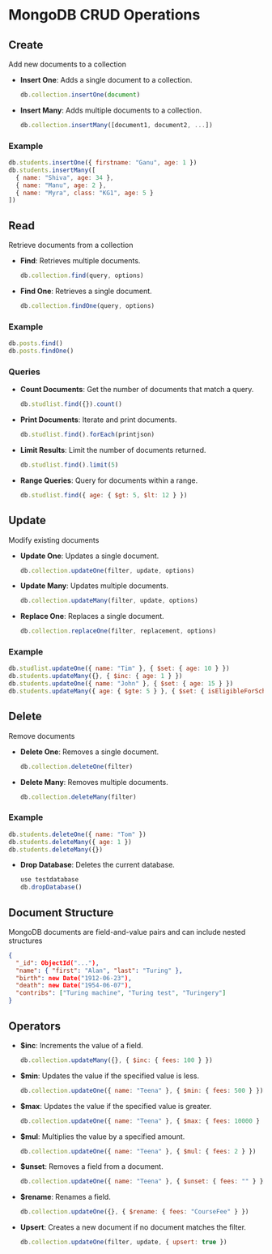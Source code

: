 # MongoDB CRUD Operations

## Create

Add new documents to a collection

- **Insert One**: Adds a single document to a collection.
  ```javascript
  db.collection.insertOne(document)
  ```

- **Insert Many**: Adds multiple documents to a collection.
  ```javascript
  db.collection.insertMany([document1, document2, ...])
  ```

### Example
```javascript
db.students.insertOne({ firstname: "Ganu", age: 1 })
db.students.insertMany([
  { name: "Shiva", age: 34 },
  { name: "Manu", age: 2 },
  { name: "Myra", class: "KG1", age: 5 }
])
```

## Read

Retrieve documents from a collection

- **Find**: Retrieves multiple documents.
  ```javascript
  db.collection.find(query, options)
  ```

- **Find One**: Retrieves a single document.
  ```javascript
  db.collection.findOne(query, options)
  ```

### Example
```javascript
db.posts.find()
db.posts.findOne()
```

### Queries

- **Count Documents**: Get the number of documents that match a query.
  ```javascript
  db.studlist.find({}).count()
  ```

- **Print Documents**: Iterate and print documents.
  ```javascript
  db.studlist.find().forEach(printjson)
  ```

- **Limit Results**: Limit the number of documents returned.
  ```javascript
  db.studlist.find().limit(5)
  ```

- **Range Queries**: Query for documents within a range.
  ```javascript
  db.studlist.find({ age: { $gt: 5, $lt: 12 } })
  ```

## Update

Modify existing documents

- **Update One**: Updates a single document.
  ```javascript
  db.collection.updateOne(filter, update, options)
  ```

- **Update Many**: Updates multiple documents.
  ```javascript
  db.collection.updateMany(filter, update, options)
  ```

- **Replace One**: Replaces a single document.
  ```javascript
  db.collection.replaceOne(filter, replacement, options)
  ```

### Example
```javascript
db.studlist.updateOne({ name: "Tim" }, { $set: { age: 10 } })
db.students.updateMany({}, { $inc: { age: 1 } })
db.students.updateOne({ name: "John" }, { $set: { age: 15 } })
db.students.updateMany({ age: { $gte: 5 } }, { $set: { isEligibleForSchool: true } })
```

## Delete

Remove documents

- **Delete One**: Removes a single document.
  ```javascript
  db.collection.deleteOne(filter)
  ```

- **Delete Many**: Removes multiple documents.
  ```javascript
  db.collection.deleteMany(filter)
  ```

### Example
```javascript
db.students.deleteOne({ name: "Tom" })
db.students.deleteMany({ age: 1 })
db.students.deleteMany({})
```

- **Drop Database**: Deletes the current database.
  ```javascript
  use testdatabase
  db.dropDatabase()
  ```

## Document Structure

MongoDB documents are field-and-value pairs and can include nested structures

```json
{
  "_id": ObjectId("..."),
  "name": { "first": "Alan", "last": "Turing" },
  "birth": new Date("1912-06-23"),
  "death": new Date("1954-06-07"),
  "contribs": ["Turing machine", "Turing test", "Turingery"]
}
```

## Operators

- **$inc**: Increments the value of a field.
  ```javascript
  db.collection.updateMany({}, { $inc: { fees: 100 } })
  ```

- **$min**: Updates the value if the specified value is less.
  ```javascript
  db.collection.updateOne({ name: "Teena" }, { $min: { fees: 500 } })
  ```

- **$max**: Updates the value if the specified value is greater.
  ```javascript
  db.collection.updateOne({ name: "Teena" }, { $max: { fees: 10000 } })
  ```

- **$mul**: Multiplies the value by a specified amount.
  ```javascript
  db.collection.updateOne({ name: "Teena" }, { $mul: { fees: 2 } })
  ```

- **$unset**: Removes a field from a document.
  ```javascript
  db.collection.updateOne({ name: "Teena" }, { $unset: { fees: "" } })
  ```

- **$rename**: Renames a field.
  ```javascript
  db.collection.updateOne({}, { $rename: { fees: "CourseFee" } })
  ```

- **Upsert**: Creates a new document if no document matches the filter.
  ```javascript
  db.collection.updateOne(filter, update, { upsert: true })
  ```
